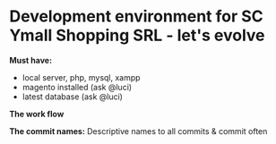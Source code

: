 Development environment for SC Ymall Shopping SRL - let's evolve
===

 <p> <strong>Must have:</strong> </p>
 <ul> 
	 <li> local server, php, mysql, xampp </li>
	 <li> magento installed (ask @luci) </li>
	 <li> latest database (ask @luci) </li>
 </ul>
 
 <p><strong>The work flow</strong></p>
 
  <p> <strong>The commit names:</strong> Descriptive names to all commits & commit often </p>
